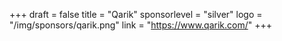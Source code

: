+++
draft = false
title = "Qarik"
sponsorlevel = "silver"
logo = "/img/sponsors/qarik.png"
link = "https://www.qarik.com/"
+++
